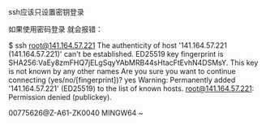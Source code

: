 ssh应该只设置密钥登录

如果使用密码登录 就会报错：


>
$ ssh root@141.164.57.221
The authenticity of host '141.164.57.221 (141.164.57.221)' can't be established.
ED25519 key fingerprint is SHA256:VaEy8zmFHQ7jELgSqyYAbMRB44sHtacFtEvhN4DSMsY.
This key is not known by any other names
Are you sure you want to continue connecting (yes/no/[fingerprint])? yes
Warning: Permanently added '141.164.57.221' (ED25519) to the list of known hosts.
root@141.164.57.221: Permission denied (publickey).

00775626@Z-A61-ZK0040 MINGW64 ~
